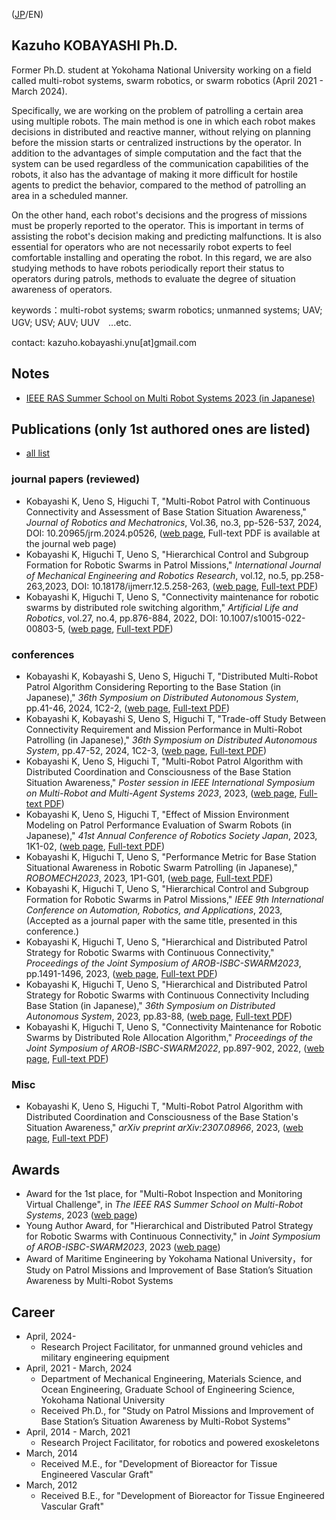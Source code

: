 
([JP](https://kazuho-koba.github.io/)/EN)
## Kazuho KOBAYASHI Ph.D.
Former Ph.D. student at Yokohama National University working on a field called multi-robot systems, swarm robotics, or swarm robotics (April 2021 - March 2024).

Specifically, we are working on the problem of patrolling a certain area using multiple robots. The main method is one in which each robot makes decisions in distributed and reactive manner, without relying on planning before the mission starts or centralized instructions by the operator. In addition to the advantages of simple computation and the fact that the system can be used regardless of the communication capabilities of the robots, it also has the advantage of making it more difficult for hostile agents to predict the behavior, compared to the method of patrolling an area in a scheduled manner.

On the other hand, each robot's decisions and the progress of missions must be properly reported to the operator. This is important in terms of assisting the robot's decision making and predicting malfunctions. It is also essential for operators who are not necessarily robot experts to feel comfortable installing and operating the robot. In this regard, we are also studying methods to have robots periodically report their status to operators during patrols, methods to evaluate the degree of situation awareness of operators.

keywords：multi-robot systems; swarm robotics; unmanned systems; UAV; UGV; USV; AUV; UUV　...etc.

contact: kazuho.kobayashi.ynu[at]gmail.com

## Notes
- [IEEE RAS Summer School on Multi Robot Systems 2023 (in Japanese)](https://kazuho-koba.github.io/MRS-SummerSchool2023.html)

## Publications (only 1st authored ones are listed)
- [all list](https://scholar.google.co.jp/citations?hl=ja&user=eyE2QcQAAAAJ&view_op=list_works&sortby=pubdate)

### journal papers (reviewed)
- Kobayashi K, Ueno S, Higuchi T, "Multi-Robot Patrol with Continuous Connectivity and Assessment of Base Station Situation Awareness," *Journal of Robotics and Mechatronics*, Vol.36, no.3, pp-526-537, 2024, DOI: 10.20965/jrm.2024.p0526, ([web page](https://www.fujipress.jp/jrm/rb/robot003600030526/), Full-text PDF is available at the journal web page)
- Kobayashi K, Higuchi T, Ueno S, "Hierarchical Control and Subgroup Formation for Robotic Swarms in Patrol Missions," *International Journal of Mechanical Engineering and Robotics Research*, vol.12, no.5, pp.258-263,2023, DOI: 10.18178/ijmerr.12.5.258-263, ([web page](http://www.ijmerr.com/show-232-1871-1.html), [Full-text PDF](http://www.ijmerr.com/2023/IJMERR-V12N5-258.pdf))
- Kobayashi K, Higuchi T, Ueno S, "Connectivity maintenance for robotic swarms by distributed role switching algorithm," *Artificial Life and Robotics*, vol.27, no.4, pp.876-884, 2022, DOI: 10.1007/s10015-022-00803-5, ([web page](https://link.springer.com/article/10.1007/s10015-022-00803-5), [Full-text PDF](https://ynu.repo.nii.ac.jp/record/12170/files/Connectivity_Maintenance_for_Robotic_Swarms_by_Distributed_Role_Switching_Algorithm.pdf))

### conferences
- Kobayashi K, Kobayashi S, Ueno S, Higuchi T, "Distributed Multi-Robot Patrol Algorithm Considering Reporting to the Base Station (in Japanese)," *36th Symposium on Distributed Autonomous System*, pp.41-46, 2024, 1C2-2, ([web page](https://ynu.repo.nii.ac.jp/records/2000258), [Full-text PDF](https://ynu.repo.nii.ac.jp/record/2000258/files/1C2-2_%E5%9F%BA%E5%9C%B0%E5%B1%80%E3%81%B8%E3%81%AE%E5%A0%B1%E5%91%8A%E8%A1%8C%E5%8B%95%E3%82%92%E8%80%83%E6%85%AE%E3%81%97%E3%81%9F%E7%BE%A4%E3%83%AD%E3%83%9C%E3%83%83%E3%83%88%E3%81%AE%E5%88%86%E6%95%A3%E5%9E%8B%E3%83%91%E3%83%88%E3%83%AD%E3%83%BC%E3%83%AB%E3%82%A2%E3%83%AB%E3%82%B4%E3%83%AA%E3%82%BA%E3%83%A0.pdf))
- Kobayashi K, Kobayashi S, Ueno S, Higuchi T, "Trade-off Study Between Connectivity Requirement and Mission Performance in Multi-Robot Patrolling (in Japanese)," *36th Symposium on Distributed Autonomous System*, pp.47-52, 2024, 1C2-3, ([web page](https://ynu.repo.nii.ac.jp/records/2000259), [Full-text PDF](https://ynu.repo.nii.ac.jp/record/2000259/files/1C2-3_%E7%BE%A4%E3%83%AD%E3%83%9C%E3%83%83%E3%83%88%E3%81%AE%E3%83%91%E3%83%88%E3%83%AD%E3%83%BC%E3%83%AB%E3%81%AB%E3%81%8A%E3%81%91%E3%82%8B%E5%9F%BA%E5%9C%B0%E5%B1%80%E3%81%B8%E3%81%AE%E7%8A%B6%E6%B3%81%E5%A0%B1%E5%91%8A%E3%81%A8%E3%83%91%E3%83%88%E3%83%AD%E3%83%BC%E3%83%AB%E6%80%A7%E8%83%BD%E3%81%AE%E3%83%88%E3%83%AC%E3%83%BC%E3%83%89%E3%82%AA%E3%83%95%E6%A4%9C%E8%A8%8E.pdf))
- Kobayashi K, Ueno S, Higuchi T, "Multi-Robot Patrol Algorithm with Distributed Coordination and Consciousness of the Base Station Situation Awareness," *Poster session in IEEE International Symposium on Multi-Robot and Multi-Agent Systems 2023*, 2023, ([web page](https://arxiv.org/abs/2307.08966), [Full-text PDF](https://arxiv.org/pdf/2307.08966.pdf))
- Kobayashi K, Ueno S, Higuchi T, "Effect of Mission Environment Modeling on Patrol Performance Evaluation of Swarm Robots (in Japanese)," *41st Annual Conference of Robotics Society Japan*, 2023, 1K1-02, ([web page](https://ynu.repo.nii.ac.jp/records/2000122), [Full-text PDF](https://ynu.repo.nii.ac.jp/record/2000122/files/RSJ_%E7%BE%A4%E3%83%AD%E3%83%9C%E3%83%83%E3%83%88%E3%81%AE%E3%83%91%E3%83%88%E3%83%AD%E3%83%BC%E3%83%AB%E6%80%A7%E8%83%BD%E8%A9%95%E4%BE%A1%E3%81%AB%E3%81%8A%E3%81%91%E3%82%8B%E4%BB%BB%E5%8B%99%E7%92%B0%E5%A2%83%E8%A1%A8%E7%8F%BE%E3%81%AE%E5%BD%B1%E9%9F%BF.pdf))
- Kobayashi K, Higuchi T, Ueno S, "Performance Metric for Base Station Situational Awareness in Robotic Swarm Patrolling (in Japanese)," *ROBOMECH2023*, 2023, 1P1-G01, ([web page](https://ynu.repo.nii.ac.jp/records/2000122), [Full-text PDF](https://ynu.repo.nii.ac.jp/record/2000024/files/1P1-G01.pdf))
- Kobayashi K, Higuchi T, Ueno S, "Hierarchical Control and Subgroup Formation for Robotic Swarms in Patrol Missions," *IEEE 9th International Conference on Automation, Robotics, and Applications*, 2023, (Accepted as a journal paper with the same title, presented in this conference.)
- Kobayashi K, Higuchi T, Ueno S, "Hierarchical and Distributed Patrol Strategy for Robotic Swarms with Continuous Connectivity," *Proceedings of the Joint Symposium of AROB-ISBC-SWARM2023*, pp.1491-1496, 2023, ([web page](https://ynu.repo.nii.ac.jp/records/12283), [Full-text PDF](https://ynu.repo.nii.ac.jp/record/12283/files/2_OS23-1.pdf))
- Kobayashi K, Higuchi T, Ueno S, "Hierarchical and Distributed Patrol Strategy for Robotic Swarms with Continuous Connectivity Including Base Station (in Japanese)," *36th Symposium on Distributed Autonomous System*, 2023, pp.83-88, ([web page](https://ynu.repo.nii.ac.jp/records/12282), [Full-text PDF](https://ynu.repo.nii.ac.jp/record/12282/files/1_1C2-2.pdf))
- Kobayashi K, Higuchi T, Ueno S, "Connectivity Maintenance for Robotic Swarms by Distributed Role Allocation Algorithm," *Proceedings of the Joint Symposium of AROB-ISBC-SWARM2022*, pp.897-902, 2022, ([web page](https://ynu.repo.nii.ac.jp/records/11601), [Full-text PDF](https://ynu.repo.nii.ac.jp/record/11601/files/AROB2022.pdf))

### Misc
- Kobayashi K, Ueno S, Higuchi T, "Multi-Robot Patrol Algorithm with Distributed Coordination and Consciousness of the Base Station's Situation Awareness," *arXiv preprint arXiv:2307.08966*, 2023, ([web page](https://arxiv.org/abs/2307.08966v1), [Full-text PDF](https://arxiv.org/pdf/2307.08966v1.pdf))

## Awards
- Award for the 1st place, for "Multi-Robot Inspection and Monitoring Virtual Challenge", in *The IEEE RAS Summer School on Multi-Robot Systems*, 2023 ([web page](https://www.ynu.ac.jp/hus/engk2/30502/detail.html))
- Young Author Award, for "Hierarchical and Distributed Patrol Strategy for Robotic Swarms with Continuous Connectivity," in *Joint Symposium of AROB-ISBC-SWARM2023*, 2023 ([web page](https://www.ynu.ac.jp/hus/engk2/29824/detail.html))
- Award of Maritime Engineering by Yokohama National University，for Study on Patrol Missions and Improvement of Base Station’s Situation Awareness by Multi-Robot Systems

## Career
- April, 2024-
  - Research Project Facilitator, for unmanned ground vehicles and military engineering equipment
- April, 2021 - March, 2024
  - Department of Mechanical Engineering, Materials Science, and Ocean Engineering, Graduate School of Engineering Science, Yokohama National University
  - Received Ph.D., for "Study on Patrol Missions and Improvement of Base Station’s Situation Awareness by Multi-Robot Systems"
- April, 2014 - March, 2021
  - Research Project Facilitator, for robotics and powered exoskeletons
- March, 2014
  - Received M.E., for "Development of Bioreactor for Tissue Engineered Vascular Graft"
- March, 2012
  - Received B.E., for "Development of Bioreactor for Tissue Engineered Vascular Graft"